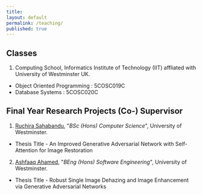```yaml
---
title:
layout: default
permalink: /teaching/
published: true
---
```


## Classes
1. Computing School, Informatics Institute of Technology (IIT) affliated with University of Westminster UK. 
- Object Oriented Programming : 5COSC019C
- Database Systems : 5COSC020C

## Final Year Research Projects (Co-) Supervisor
1. [Ruchira Sahabandu](https://www.linkedin.com/in/ruchira-sahabandu-57b154160/), "*BSc (Hons) Computer Science*", University of Westminster.
- Thesis Title -  An Improved Generative Adversarial Network with Self-Attention for Image Restoration

2. [Ashfaaq Ahamed](https://www.linkedin.com/in/ashfaaq-ahamed/), "*BEng (Hons) Software Engineering*", University of Westminster.
- Thesis Title - Robust Single Image Dehazing and Image Enhancement via Generative Adversarial Networks

<!-- - **University of Messina**, Algoritmi e Strutture Dati [2021 - now], [eLearning 2021/2022](https://moodle2.unime.it/course/view.php?id=48154) - [git](https://github.com/lcarnevale/algorithms)
- **University of Messina**, Sistemi di Virtualizzazione [2021 - now], [eLearning 2021/2022](https://moodle2.unime.it/course/view.php?id=48153)
- **University of Messina**, Computer Networks [2021 - now], [eLearning 2021/2022](https://moodle2.unime.it/course/view.php?id=48056) - [git](https://github.com/lcarnevale/computer-networks)
- **University of Messina**, Informatica [2021 - 2022], [eLearning 2021/2022](https://moodle2.unime.it/course/view.php?id=48069)

## Thesis Students (Co-)Advisor
1. Francesco Aragona, "*Swarm Intelligence e Big Data Analysis con MapReduce: applicazione Twitter trends*", BE 16/17, University of Messina
1. [Alina Buzachis](https://it.linkedin.com/in/alina-buzachis-709995b6), "*Osmotic Computing: Advanced Management of Microservices*", ME 16/17, University of Messina
1. [Adriele Magistro](https://www.linkedin.com/in/adriele-magistro-94ba06b9/), "*Meccanismi di sicurezza per servizi Cloud*", BE 16/17, Università of Messina
1. [Giuseppe Attanasio](https://www.linkedin.com/in/giuseppe-attanasio-8b4907bb/), "*Progettazione e sviluppo di applicazioni Android in ambito videoludico*", BS 16/17, Università of Messina
1. [Giuseppe Ferrara](https://www.linkedin.com/in/giuseppe-ferrara), "*Osmotic Computing: Microservizio FFT per IoT*", BE 15/16, Università of Messina
{: reversed="reversed"}  -->